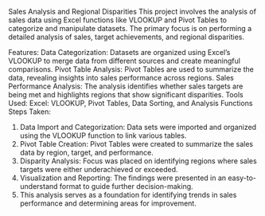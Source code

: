 Sales Analysis and Regional Disparities
This project involves the analysis of sales data using Excel functions like VLOOKUP and Pivot Tables to categorize and
manipulate datasets. The primary focus is on performing a detailed analysis of sales, target achievements, and regional disparities.

Features:
Data Categorization: Datasets are organized using Excel’s VLOOKUP to merge data from different sources and create meaningful comparisons.
Pivot Table Analysis: Pivot Tables are used to summarize the data, revealing insights into sales performance across regions.
Sales Performance Analysis: The analysis identifies whether sales targets are being met and highlights regions that show significant disparities.
Tools Used:
Excel: VLOOKUP, Pivot Tables, Data Sorting, and Analysis Functions
Steps Taken:
1. Data Import and Categorization: Data sets were imported and organized using the VLOOKUP function to link various tables.
2. Pivot Table Creation: Pivot Tables were created to summarize the sales data by region, target, and performance.
3. Disparity Analysis: Focus was placed on identifying regions where sales targets were either underachieved or exceeded.
4. Visualization and Reporting: The findings were presented in an easy-to-understand format to guide further decision-making.
5. This analysis serves as a foundation for identifying trends in sales performance and determining areas for improvement.
